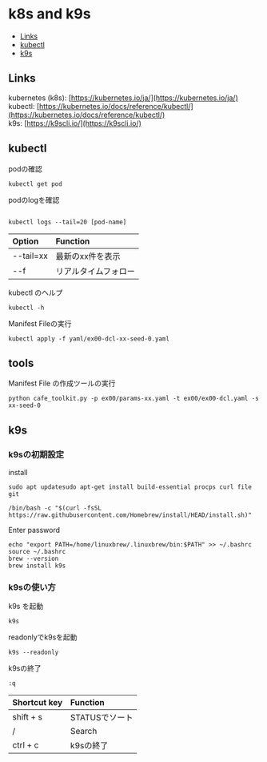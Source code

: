 # k8s and k9s
- [Links](#links)
- [kubectl](#kubectl)
- [k9s](#k9s)

## Links
kubernetes (k8s): [https://kubernetes.io/ja/](https://kubernetes.io/ja/)  
kubectl: [https://kubernetes.io/docs/reference/kubectl/](https://kubernetes.io/docs/reference/kubectl/)  
k9s: [https://k9scli.io/](https://k9scli.io/)

## kubectl
podの確認
```
kubectl get pod
```
podのlogを確認  
```

kubectl logs --tail=20 [pod-name]
```
| Option | Function |
| :----- | :------- |
| --tail=xx | 最新のxx件を表示   |
| --f | リアルタイムフォロー |  

kubectl のヘルプ
```
kubectl -h
```

Manifest Fileの実行
```
kubectl apply -f yaml/ex00-dcl-xx-seed-0.yaml
```

## tools
Manifest File の作成ツールの実行
```
python cafe_toolkit.py -p ex00/params-xx.yaml -t ex00/ex00-dcl.yaml -s xx-seed-0
```

## k9s

### k9sの初期設定
install
```
sudo apt updatesudo apt-get install build-essential procps curl file git
```
```
/bin/bash -c "$(curl -fsSL https://raw.githubusercontent.com/Homebrew/install/HEAD/install.sh)"
```
Enter password
```
echo "export PATH=/home/linuxbrew/.linuxbrew/bin:$PATH" >> ~/.bashrc
source ~/.bashrc
brew --version
brew install k9s
```

### k9sの使い方
k9s を起動
```
k9s
```
readonlyでk9sを起動
```
k9s --readonly
```
k9sの終了
```
:q
```
| Shortcut key | Function |
| :----- | :------- |
| shift + s | STATUSでソート |
| / | Search | 
| ctrl + c | k9sの終了 |  

